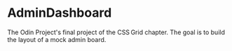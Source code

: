 # AdminDashboard

The Odin Project's final project of the CSS Grid chapter.
The goal is to build the layout of a mock admin board.

